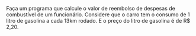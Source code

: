 Faça um programa que calcule o valor de reembolso de despesas de combustível de um funcionário. Considere que o carro tem o consumo de 1 litro de gasolina a cada 13km rodado. E o preço do litro de gasolina é de R$ 2,20.
